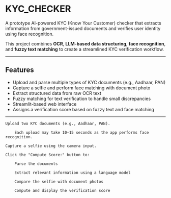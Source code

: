 # KYC_CHECKER

A prototype AI-powered KYC (Know Your Customer) checker that extracts information from government-issued documents and verifies user identity using face recognition.

This project combines **OCR**, **LLM-based data structuring**, **face recognition**, and **fuzzy text matching** to create a streamlined KYC verification workflow.  

---

## Features

- Upload and parse multiple types of KYC documents (e.g., Aadhaar, PAN)
- Capture a selfie and perform face matching with document photo
- Extract structured data from raw OCR text
- Fuzzy matching for text verification to handle small discrepancies
- Streamlit-based web interface
- Assigns a verification score based on fuzzy text and face matching

---




    Upload two KYC documents (e.g., Aadhaar, PAN).

        Each upload may take 10–15 seconds as the app performs face recognition.

    Capture a selfie using the camera input.

    Click the "Compute Score:" button to:

        Parse the documents

        Extract relevant information using a language model

        Compare the selfie with document photos

        Compute and display the verification score
